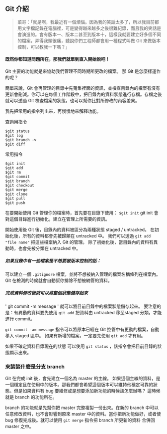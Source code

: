 ## Git 介紹

>菜哥：「就是啊，我最近有一個煩惱。因為我的笑話太多了，所以我目前都用文字檔記錄在電腦裡，可是變得越來越多之後很難紀錄，而且我的笑話是會演進的。會有版本一、版本二甚至到版本十，這樣我就要建立好多個不同的檔案，弄得我頭很痛，聽說你們工程師都會用一種程式叫做 Git 來做版本控制，可以教我一下嗎？」

#### 既然你都知道問題所在，那我們就單到直入開始說吧！

Git 主要的功能就是來協助我們管理不同時期所更改的檔案。
那 Git 是怎麼樣運作的呢？

簡單來說，Git 會再管理的目錄中先蒐集裡面的資訊，並檢查目錄內的檔案有沒有更新會刪減。你可以在每個工作階段中，把目錄內的資料狀態進行存檔。存檔之後就可以透過 Git 檢查檔案的狀態，也可以幫你比對所修改的內容差異。

我先把常用的指令列出來，再慢慢地來解釋功能。

查詢用指令
```
$git status
$git log
$git branch -v
$git diff
```

常用指令
```
$git init
$git add
$git rm
$git commit
$git branch
$git checkout
$git merge
$git clone
$git pull
$git push
```

在要開始使用 Git 管理你的檔案時，首先要在目錄下使用：
`$git init`
git init 會對這個目錄進行初始化，建立在管理上所需要的資訊。

開始使用後 Git 後，目錄內的資料被區分為兩種狀態 staged / untracked。
在初始化後，所有的資料都會先被歸類在 untracked 中。
我們可以透過 `git add "file name"` 把這些檔案納入 Git 的管理。
除了初始化後，當目錄內的資料有異動時，也會先被分類在 untracked 中。

##### 如果目錄中有一些檔案是不想要被版本控制的話：
可以建立一個 `.gitignore` 檔案，並將不想被納入管理的檔案名稱條列在檔案內。Git 在檢測的時候就會自動幫你排除不想被納管的資料。

##### 完成資料修改後就可以將整個狀態儲存起來
' git commit -m message ' 就可以將目前目錄中的檔案狀態儲存起來。
要注意的是：有異動的資料要先使用 `git add` 把資料由 untracked 移至staged 分類，才能進行 commit。

`git commit -am message` 指令可以將原本已經在 Git 控管中有更動的檔案，自動移入 staged 區中。
如果有新增的檔案，一定要先使用 `git add` 才有用。

如果不確定資料目錄現在的狀態
可以使用 `git status` ，該指令會把目前目錄的狀態顯示出來。


### 來談談什麼是分支 branch
Git 在完成 init 後，會先建立一個名為 master 的主線。
如果這個主線的資料，是一個穩定且在使用中的版本。那我們都會希望這個版本可以維持他穩定可靠的狀態。但是如果資料有 bug 要維修或是想要添加新功能的時候該怎麼辦嗎？
這時候就是 branch 的功能所在。

branch 的功能就是先幫你把 master 完整複製一份出來。在新的 branch 中可以任意修改資料，也不會影響到原來 master 中的資料。當你把新功能做好，或者使 bug 修復完成後。就可以使用 ` git merge ` 指令把 branch 所更新的資料 合併回 master 之中。